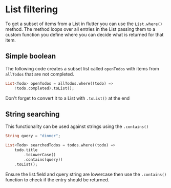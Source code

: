 # List filtering

To get a subset of items from a List in flutter you can use the `List.where()` method. The method loops over all entries in the List passing them to a custom function you define where you can decide what is returned for that item. 


## Simple boolean
The following code creates a subset list called `openTodos` with items from `allTodos` that are not completed. 

```dart
List<Todo> openTodos = allTodos.where((todo) => 
    !todo.completed).toList();

```
Don't forget to convert it to a List with `.toList()` at the end


## String searching
This functionality can be used against strings using the `.contains()`

```dart
String query = "dinner";

List<Todo> searchedTodos = todos.where((todo) => 
    todo.title
        .toLowerCase()
        .contains(query))
    .toList();
```

Ensure the list.field and query string are lowercase then use the `.contains()` function to check if the entry should be returned.  
